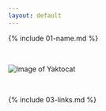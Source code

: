 ```yaml
---
layout: default
---
```


{% include 01-name.md %}

<br>

 ![Image of Yaktocat](https://octodex.github.com/images/yaktocat.png)

<br>

{% include 03-links.md %}

